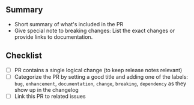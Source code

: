 ## Summary

* Short summary of what's included in the PR
* Give special note to breaking changes: List the exact changes or provide links to documentation.

## Checklist

- [ ] PR contains a single logical change (to keep release notes relevant)
- [ ] Categorize the PR by setting a good title and adding one of the labels:
  `bug`, `enhancement`, `documentation`, `change`, `breaking`, `dependency`
  as they show up in the changelog
- [ ] Link this PR to related issues
